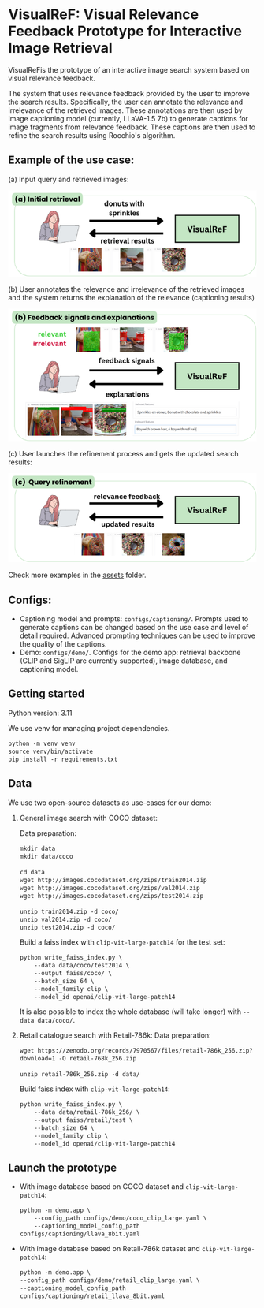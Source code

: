 # VisualReF: Visual Relevance Feedback Prototype for Interactive Image Retrieval

VisualReFis the prototype of an interactive image search system based on visual relevance feedback.

The system that uses relevance feedback provided by the user to improve the search results. Specifically, the user can annotate the relevance and irrelevance of the retrieved images. These annotations are then used by image captioning model (currently, LLaVA-1.5 7b) to generate captions for image fragments from relevance feedback. These captions are then used to refine the search results using Rocchio's algorithm.

## Example of the use case:
(a) Input query and retrieved images:

![](assets/a.png)

(b) User annotates the relevance and irrelevance of the retrieved images and the system returns the explanation of the relevance (captioning results)

![](assets/b.png)

(c) User launches the refinement process and gets the updated search results:

![](assets/c.png)

Check more examples in the [assets](assets) folder.

## Configs:
- Captioning model and prompts: `configs/captioning/`. Prompts used to generate captions can be changed based on the use case and level of detail required. Advanced prompting techniques can be used to improve the quality of the captions.
- Demo: `configs/demo/`. Configs for the demo app: retrieval backbone (CLIP and SigLIP are currently supported), image database, and captioning model.

## Getting started

Python version: 3.11

We use venv for managing project dependencies.

```
python -m venv venv
source venv/bin/activate
pip install -r requirements.txt
```

## Data

We use two open-source datasets as use-cases for our demo:

1. General image search with COCO dataset:

    Data preparation: 
    ```
    mkdir data
    mkdir data/coco

    cd data
    wget http://images.cocodataset.org/zips/train2014.zip
    wget http://images.cocodataset.org/zips/val2014.zip
    wget http://images.cocodataset.org/zips/test2014.zip

    unzip train2014.zip -d coco/
    unzip val2014.zip -d coco/
    unzip test2014.zip -d coco/
    ```

    Build a faiss index with `clip-vit-large-patch14` for the test set:
    ```
    python write_faiss_index.py \
        --data data/coco/test2014 \
        --output faiss/coco/ \
        --batch_size 64 \
        --model_family clip \
        --model_id openai/clip-vit-large-patch14
    ```

    It is also possible to index the whole database (will take longer) with `--data data/coco/`.

2. Retail catalogue search with Retail-786k:
    Data preparation:
    ```
    wget https://zenodo.org/records/7970567/files/retail-786k_256.zip?download=1 -O retail-768k_256.zip

    unzip retail-786k_256.zip -d data/
    ```

    Build faiss index with `clip-vit-large-patch14`:
    ```
    python write_faiss_index.py \
        --data data/retail-786k_256/ \
        --output faiss/retail/test \
        --batch_size 64 \
        --model_family clip \
        --model_id openai/clip-vit-large-patch14
    ```

## Launch the prototype

- With image database based on COCO dataset and `clip-vit-large-patch14`:
    ```
    python -m demo.app \
        --config_path configs/demo/coco_clip_large.yaml \
        --captioning_model_config_path configs/captioning/llava_8bit.yaml 
    ```

- With image database based on Retail-786k dataset and `clip-vit-large-patch14`:
    ```
    python -m demo.app \
    --config_path configs/demo/retail_clip_large.yaml \
    --captioning_model_config_path configs/captioning/retail_llava_8bit.yaml 
    ```
